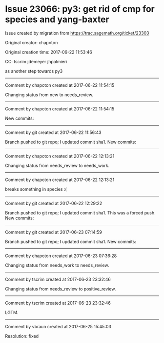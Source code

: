 # Issue 23066: py3: get rid of cmp for species and yang-baxter

Issue created by migration from https://trac.sagemath.org/ticket/23303

Original creator: chapoton

Original creation time: 2017-06-22 11:53:46

CC:  tscrim jdemeyer jhpalmieri

as another step towards py3


---

Comment by chapoton created at 2017-06-22 11:54:15

Changing status from new to needs_review.


---

Comment by chapoton created at 2017-06-22 11:54:15

New commits:


---

Comment by git created at 2017-06-22 11:56:43

Branch pushed to git repo; I updated commit sha1. New commits:


---

Comment by chapoton created at 2017-06-22 12:13:21

Changing status from needs_review to needs_work.


---

Comment by chapoton created at 2017-06-22 12:13:21

breaks something in species :(


---

Comment by git created at 2017-06-22 12:29:22

Branch pushed to git repo; I updated commit sha1. This was a forced push. New commits:


---

Comment by git created at 2017-06-23 07:14:59

Branch pushed to git repo; I updated commit sha1. New commits:


---

Comment by chapoton created at 2017-06-23 07:36:28

Changing status from needs_work to needs_review.


---

Comment by tscrim created at 2017-06-23 23:32:46

Changing status from needs_review to positive_review.


---

Comment by tscrim created at 2017-06-23 23:32:46

LGTM.


---

Comment by vbraun created at 2017-06-25 15:45:03

Resolution: fixed
